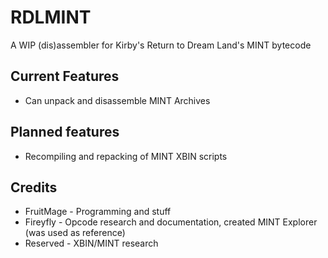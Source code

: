 # RDLMINT
A WIP (dis)assembler for Kirby's Return to Dream Land's MINT bytecode 

## Current Features
* Can unpack and disassemble MINT Archives

## Planned features
* Recompiling and repacking of MINT XBIN scripts

## Credits
* FruitMage - Programming and stuff
* Fireyfly - Opcode research and documentation, created MINT Explorer (was used as reference)
* Reserved - XBIN/MINT research
